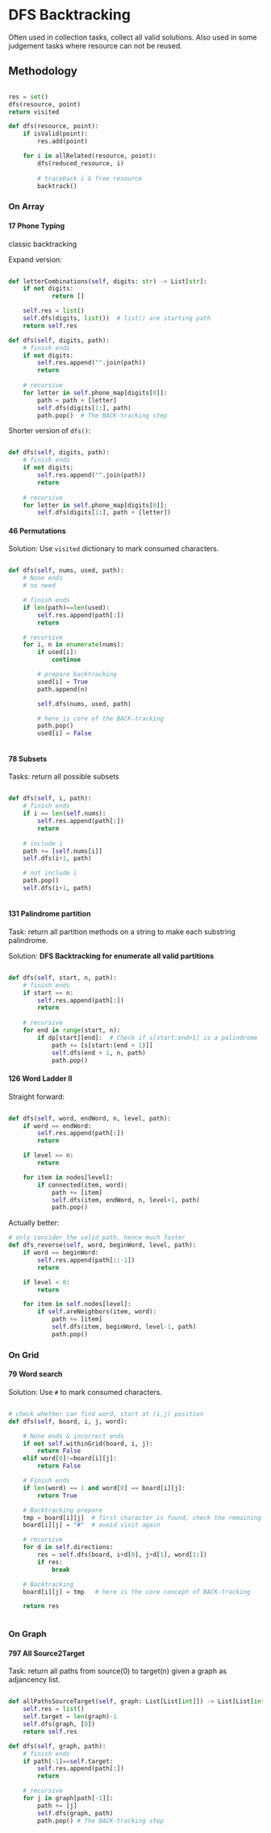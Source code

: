 # DFS Backtracking
Often used in collection tasks, collect all valid solutions.
Also used in some judgement tasks where resource can not be reused.
## Methodology

```python

res = set()
dfs(resource, point)
return visited

def dfs(resource, point):
    if isValid(point):
        res.add(point)

    for i in allRelated(resource, point):
        dfs(reduced_resource, i)
        
        # traceback i & free resource 
        backtrack()
```

### On Array

#### 17 Phone Typing
classic backtracking

Expand version:
```python

def letterCombinations(self, digits: str) -> List[str]:
    if not digits:
            return []

    self.res = list()
    self.dfs(digits, list())  # list() are starting path
    return self.res

def dfs(self, digits, path):
    # finish ends
    if not digits:
        self.res.append("".join(path))
        return
    
    # recursive
    for letter in self.phone_map[digits[0]]:
        path = path + [letter]
        self.dfs(digits[1:], path)
        path.pop()  # The BACK-tracking step


```


Shorter version of `dfs()`:
```python

def dfs(self, digits, path):
    # finish ends
    if not digits:
        self.res.append("".join(path))
        return
        
    # recursive
    for letter in self.phone_map[digits[0]]:
        self.dfs(digits[1:], path + [letter])

```

#### 46 Permutations
Solution: Use `visited` dictionary to mark consumed characters.

```python

def dfs(self, nums, used, path):
    # None ends
    # no need

    # finish ends
    if len(path)==len(used):
        self.res.append(path[:])
        return 

    # recursive
    for i, n in enumerate(nums):
        if used[i]:
            continue

        # prepare backtracking
        used[i] = True
        path.append(n)

        self.dfs(nums, used, path)

        # here is core of the BACK-tracking
        path.pop()
        used[i] = False  



```
#### 78 Subsets 
Tasks: return all possible subsets

```python

def dfs(self, i, path):
    # finish ends
    if i == len(self.nums):
        self.res.append(path[:])
        return
    
    # include i
    path += [self.nums[i]]
    self.dfs(i+1, path)

    # not include i
    path.pop()
    self.dfs(i+1, path)
        
```


#### 131 Palindrome partition
Task: return all partition methods on a string to make each substring palindrome.

Solution: **DFS Backtracking for enumerate all valid partitions**
```python

def dfs(self, start, n, path):
    # finish ends
    if start == n:
        self.res.append(path[:])
        return
    
    # recursive
    for end in range(start, n):
        if dp[start][end]:  # Check if s[start:end+1] is a palindrome
            path += [s[start:(end + 1)]]
            self.dfs(end + 1, n, path)
            path.pop()

```


#### 126 Word Ladder II

Straight forward:
```python

def dfs(self, word, endWord, n, level, path):
    if word == endWord:
        self.res.append(path[:])
        return

    if level == n:
        return

    for item in nodes[level]:
        if connected(item, word):
            path += [item]
            self.dfs(item, endWord, n, level+1, path)
            path.pop()
```

Actually better: 
```python
# only consider the valid path, hence much faster            
def dfs_reverse(self, word, beginWord, level, path):
    if word == beginWord:
        self.res.append(path[::-1])
        return

    if level < 0:
        return

    for item in self.nodes[level]:
        if self.areNeighbors(item, word):
            path += [item]
            self.dfs(item, beginWord, level-1, path)
            path.pop()

```

### On Grid

#### 79 Word search

Solution: Use `#` to mark consumed characters.

```python

# check whether can find word, start at (i,j) position    
def dfs(self, board, i, j, word):

    # None ends & incorrect ends
    if not self.withinGrid(board, i, j):
        return False
    elif word[0]!=board[i][j]:
        return False

    # Finish ends
    if len(word) == 1 and word[0] == board[i][j]:
        return True

    # Backtracking prepare
    tmp = board[i][j]  # first character is found, check the remaining part
    board[i][j] = "#"  # avoid visit again

    # recursive
    for d in self.directions:
        res = self.dfs(board, i+d[0], j+d[1], word[1:])
        if res:
            break

    # Backtracking
    board[i][j] = tmp   # here is the core concept of BACK-tracking 

    return res



```

### On Graph

#### 797 All Source2Target

Task: return all paths from source(0) to target(n) given a graph as adjancency list.

```python

def allPathsSourceTarget(self, graph: List[List[int]]) -> List[List[int]]:
    self.res = list()
    self.target = len(graph)-1
    self.dfs(graph, [0])
    return self.res

def dfs(self, graph, path):
    # finish ends
    if path[-1]==self.target:
        self.res.append(path[:])
        return

    # recursive
    for j in graph[path[-1]]:
        path += [j]
        self.dfs(graph, path)
        path.pop() # The BACK-tracking step
```


